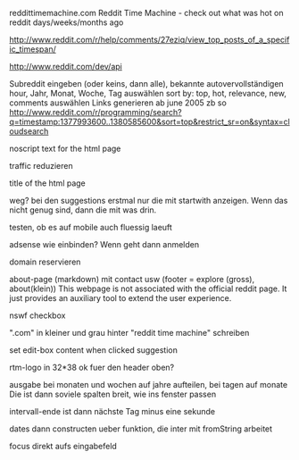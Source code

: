 reddittimemachine.com
Reddit Time Machine - check out what was hot on reddit days/weeks/months ago

http://www.reddit.com/r/help/comments/27eziq/view_top_posts_of_a_specific_timespan/

http://www.reddit.com/dev/api

Subreddit eingeben (oder keins, dann alle), bekannte autovervollständigen
hour, Jahr, Monat, Woche, Tag auswählen
sort by: top, hot, relevance, new, comments auswählen
Links generieren ab june 2005
zb so
http://www.reddit.com/r/programming/search?q=timestamp:1377993600..1380585600&sort=top&restrict_sr=on&syntax=cloudsearch

noscript text for the html page

traffic reduzieren

title of the html page

weg? bei den suggestions erstmal nur die mit startwith anzeigen. Wenn das nicht genug sind, dann die mit was drin.

testen, ob es auf mobile auch fluessig laeuft

adsense wie einbinden? Wenn geht dann anmelden

domain reservieren

about-page (markdown) mit contact usw (footer = explore (gross), about(klein))
This webpage is not associated with the official reddit page. It just provides an auxiliary tool to extend the user experience.

nswf checkbox

".com" in kleiner und grau hinter "reddit time machine" schreiben

set edit-box content when clicked suggestion

rtm-logo in 32*38 ok fuer den header oben?

ausgabe bei monaten und wochen auf jahre aufteilen, bei tagen auf monate
Die ist dann soviele spalten breit, wie ins fenster passen

intervall-ende ist dann nächste Tag minus eine sekunde

dates dann constructen ueber funktion, die inter mit fromString arbeitet

focus direkt aufs eingabefeld